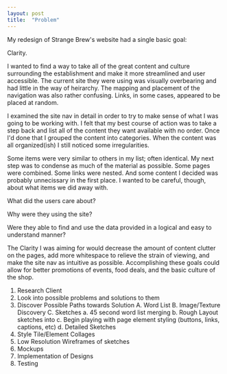 ```yaml
---
layout: post
title:  "Problem"
---
```


My redesign of Strange Brew's website had a single basic goal:

Clarity.

I wanted to find a way to take all of the great content and culture surrounding the establishment and make it more streamlined and user accessible.
The current site they were using was visually overbearing and had little in the way of heirarchy. The mapping and placement of the navigation was also rather confusing. Links, in some cases, appeared to be placed at random. 

I examined the site nav in detail in order to try to make sense of what I was going to be working with. I felt that my best course of action was to take a step back and list all of the content they want available with no order. Once I'd done that I grouped the content into categories. When the content was all organized(ish) I still noticed some irregularities. 

Some items were very similar to others in my list; often identical. My next step was to condense as much of the material as possible. Some pages were combined. Some links were nested. And some content I decided was probably unnecissary in the first place. I wanted to be careful, though, about what items we did away with. 

What did the users care about?

Why were they using the site?

Were they able to find and use the data provided in a logical and easy to understand manner?

The Clarity I was aiming for would decrease the amount of content clutter on the pages, add more whitespace to relieve the strain of viewing, and make the site nav as intuitive as possible. Accomplishing these goals could allow for better promotions of events, food deals, and the basic culture of the shop. 



1. Research Client
2. Look into possible problems and solutions to them
3. Discover Possible Paths towards Solution
    A. Word List
    B. Image/Texture Discovery
    C. Sketches
            a. 45 second word list merging
            b. Rough Layout sketches into
            c. Begin playing with page element styling (buttons, links, captions, etc)
            d. Detailed Sketches
4. Style Tile/Element Collages
5. Low Resolution Wireframes of sketches
6. Mockups
7. Implementation of Designs
8. Testing 











